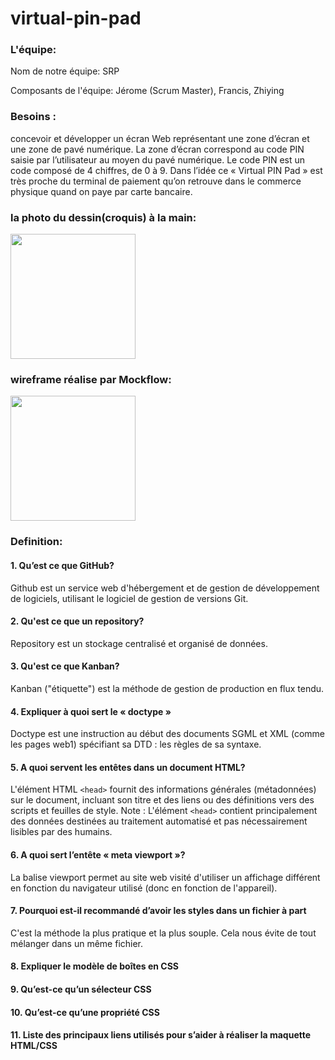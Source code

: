 # virtual-pin-pad

### L'équipe:
Nom de notre équipe: SRP

Composants de l'équipe: Jérome (Scrum Master), Francis, Zhiying

### Besoins : 
concevoir et développer un écran Web représentant une zone d’écran et une zone de pavé numérique. La zone d’écran correspond au code PIN saisie par l’utilisateur au moyen du pavé numérique. Le code PIN est un code composé de 4 chiffres, de 0 à 9. Dans l’idée ce « Virtual PIN Pad » est très proche du terminal de paiement qu’on retrouve dans le commerce physique quand on paye par carte bancaire.

### la photo du dessin(croquis) à la main:
<img src="https://user-images.githubusercontent.com/77339416/142004424-debf51d1-757c-4637-9f68-dc5f8c0ac321.jpg" width="200px"> 

### wireframe réalise par Mockflow:
<img src="https://user-images.githubusercontent.com/77339416/141993545-87b62e3e-b6b3-4517-b46d-22950d02a4d5.png" width="200px">

### Definition:

#### 1. Qu’est ce que GitHub?
Github est un service web d'hébergement et de gestion de développement de logiciels, utilisant le logiciel de gestion de versions Git.

#### 2. Qu'est ce que un repository?
Repository est un stockage centralisé et organisé de données.

#### 3. Qu'est ce que Kanban?
Kanban ("étiquette") est la méthode de gestion de production en flux tendu.

#### 4. Expliquer à quoi sert le « doctype »
Doctype est une instruction au début des documents SGML et XML (comme les pages web1) spécifiant sa DTD : les règles de sa syntaxe.

#### 5. A quoi servent les entêtes dans un document HTML?
L'élément HTML `<head>` fournit des informations générales (métadonnées) sur le document, incluant son titre et des liens ou des définitions vers des scripts et feuilles de style. Note : L'élément `<head>` contient principalement des données destinées au traitement automatisé et pas nécessairement lisibles par des humains.

#### 6. A quoi sert l’entête « meta viewport »?
La balise viewport permet au site web visité d'utiliser un affichage différent en fonction du navigateur utilisé (donc en fonction de l'appareil).
    
#### 7. Pourquoi est-il recommandé d’avoir les styles dans un fichier à part
C'est la méthode la plus pratique et la plus souple. Cela nous évite de tout mélanger dans un même fichier.

#### 8. Expliquer le modèle de boîtes en CSS

#### 9. Qu’est-ce qu’un sélecteur CSS


#### 10. Qu’est-ce qu’une propriété CSS

#### 11. Liste des principaux liens utilisés pour s’aider à réaliser la maquette HTML/CSS
